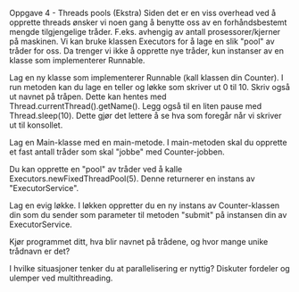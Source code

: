 Oppgave 4 - Threads pools (Ekstra)
Siden det er en viss overhead ved å opprette threads ønsker vi noen gang å benytte oss av en forhåndsbestemt mengde tilgjengelige tråder. F.eks. avhengig av antall prosessorer/kjerner på maskinen. Vi kan bruke klassen Executors for å lage en slik "pool" av tråder for oss. Da trenger vi ikke å opprette nye tråder, kun instanser av en klasse som implementerer Runnable.

Lag en ny klasse som implementerer Runnable (kall klassen din Counter). I run metoden kan du lage en teller og løkke som skriver ut 0 til 10. Skriv også ut navnet på tråpen. Dette kan hentes med Thread.currentThread().getName(). Legg også til en liten pause med Thread.sleep(10). Dette gjør det lettere å se hva som foregår når vi skriver ut til konsollet.

Lag en Main-klasse med en main-metode. I main-metoden skal du opprette et fast antall tråder som skal "jobbe" med Counter-jobben.

Du kan opprette en "pool" av tråder ved å kalle Executors.newFixedThreadPool(5). Denne returnerer en instans av "ExecutorService".

Lag en evig løkke. I løkken oppretter du en ny instans av Counter-klassen din som du sender som parameter til metoden "submit" på instansen din av ExecutorService.

Kjør programmet ditt, hva blir navnet på trådene, og hvor mange unike trådnavn er det?

I hvilke situasjoner tenker du at parallelisering er nyttig? Diskuter fordeler og ulemper ved multithreading.